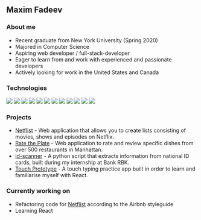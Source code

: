 ## Maxim Fadeev

### About me
- Recent graduate from New York University (Spring 2020)
- Majored in Computer Science
- Aspiring web developer / full-stack-developer
- Eager to learn from and work with experienced and passionate developers
- Actively looking for work in the United States and Canada

### Technologies
![](https://img.shields.io/badge/Code-Python-informational?style=flat&logo=python&logoColor=white&color=brightgreen)
![](https://img.shields.io/badge/Code-JavaScript-informational?style=flat&logo=javascript&logoColor=white&color=brightgreen)
![](https://img.shields.io/badge/Code-Java-informational?style=flat&logo=java&logoColor=white&color=brightgreen)
![](https://img.shields.io/badge/Code-HTML-informational?style=flat&logo=HTML5&logoColor=white&color=brightgreen)
![](https://img.shields.io/badge/Code-CSS-informational?style=flat&logo=CSS3&logoColor=white&color=brightgreen)
![](https://img.shields.io/badge/Code-Node.js-informational?style=flat&logo=node.js&logoColor=white&color=brightgreen)
![](https://img.shields.io/badge/Code-React-informational?style=flat&logo=react&logoColor=white&color=brightgreen)
![](https://img.shields.io/badge/DB-MongoDB-informational?style=flat&logo=MongoDB&logoColor=white&color=blue)
![](https://img.shields.io/badge/DB-PostgreSQL-informational?style=flat&logo=PostgreSQL&logoColor=white&color=blue)
![](https://img.shields.io/badge/Tools-Git-informational?style=flat&logo=git&logoColor=white&color=blueviolet)
![](https://img.shields.io/badge/Tools-Sass-informational?style=flat&logo=sass&logoColor=white&color=blueviolet)
![](https://img.shields.io/badge/Tools-Heroku-informational?style=flat&logo=Heroku&logoColor=white&color=blueviolet)

### Projects
- [Netflist](https://github.com/maximfadeev/netflist) - Web application that allows you to create lists consisting of movies, shows and episodes on Netflix.
- [Rate the Plate](https://github.com/maximfadeev/fall-2019-restaurant-reviews) - Web application to rate and review specific dishes from over 500 restaurants in Manhattan.
- [id-scanner](https://github.com/maximfadeev/id-scanner) - A python script that extracts information from national ID cards, built during my internship at Bank RBK.
- [Touch Prototype](https://github.com/maximfadeev/touch-prototype) - A touch typing practice app built in order to learn and familiarise myself with React.

### Currently working on
- Refactoring code for [Netflist](https://netflist.herokuapp.com) according to the Airbnb styleguide
- Learning React

 
 
 
 







